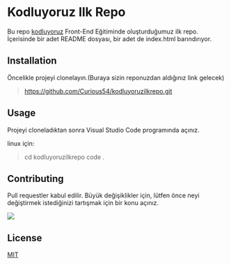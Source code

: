 # Kodluyoruz Ilk Repo

Bu repo [kodluyoruz](https://courses.kodluyoruz.org/?gclid=EAIaIQobChMIqoO2pIbT9wIVWp3VCh3IXAPlEAAYASAAEgLAIvD_BwE) Front-End Eğitiminde oluşturduğumuz ilk repo. İçerisinde bir adet README dosyası, bir adet de index.html barındırıyor.

## Installation

Öncelikle projeyi clonelayın.(Buraya sizin reponuzdan aldığınız link gelecek)

> https://github.com/Curious54/kodluyoruzilkrepo.git

## Usage

Projeyi cloneladıktan sonra Visual Studio Code programında açınız.

linux için:

> cd kodluyoruzilkrepo code .

## Contributing

Pull requestler kabul edilir. Büyük değişiklikler için, lütfen önce neyi değiştirmek istediğinizi tartışmak için bir konu açınız.

![](https://global-uploads.webflow.com/6097e0eca1e87557da031fef/6136c7fd01d5637f9fa8be9e_logo-1.png)

## License

[MIT](https://opensource.org/licenses/MIT)

